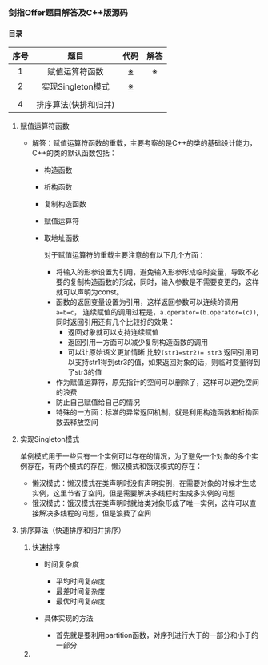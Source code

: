 ### 剑指Offer题目解答及C++版源码

#### 目录

| 序号 |         题目         |                             代码                             | 解答 |
| :--: | :------------------: | :----------------------------------------------------------: | :--: |
|  1   |    赋值运算符函数    | [※](https://github.com/Zasy/learning_coding/剑指Offer/src/1.数组中重复的数字.cpp) |  ※   |
|  2   |  实现Singleton模式   | [※](https://github.com/Zasy/learning_coding/剑指Offer/src/实现Singleton模式.cpp) |      |
|      |                      |                                                              |      |
|  4   | 排序算法(快排和归并) |                                                              |      |



1. 赋值运算符函数

   - 解答：赋值运算符函数的重载，主要考察的是C++的类的基础设计能力，C++的类的默认函数包括：

     - 构造函数

     - 析构函数

     - 复制构造函数

     - 赋值运算符

     - 取地址函数

       对于赋值运算符的重载主要注意的有以下几个方面：

       - 将输入的形参设置为引用，避免输入形参形成临时变量，导致不必要的复制构造函数的形成，同时，输入参数是不需要变更的，这样就可以声明为const。
       - 函数的返回变量设置为引用，这样返回参数可以连续的调用`a=b=c`， 连续赋值的调用过程是，`a.operator=(b.operator=(c))`, 同时返回引用还有几个比较好的效果：
         - 返回对象就可以支持连续赋值
         - 返回引用一方面可以减少复制构造函数的调用
         - 可以让原始语义更加情晰 比较`(str1=str2)= str3` 返回引用可以支持str1得到str3的值，如果返回对象的话，则临时变量得到了str3的值
       - 作为赋值运算符，原先指针的空间可以删除了，这样可以避免空间的浪费
       - 防止自己赋值给自己的情况
       - 特殊的一方面：标准的异常返回机制，就是利用构造函数和析构函数去释放空间

2. 实现Singleton模式

   单例模式用于一些只有一个实例可以存在的情况，为了避免一个对象的多个实例存在，有两个模式的存在，懒汉模式和饿汉模式的存在：

   - 懒汉模式：懒汉模式在类声明时没有声明实例，在需要对象的时候才生成实例，这里节省了空间，但是需要解决多线程时生成多实例的问题
   - 饿汉模式：饿汉模式在类声明时就给类对象形成了唯一实例，这样可以直接解决多线程的问题，但是浪费了空间

3. 排序算法（快速排序和归并排序）

   1. 快速排序

      - 时间复杂度

        - 平均时间复杂度
        - 最差时间复杂度
        - 最优时间复杂度

      - 具体实现的方法

        - 首先就是要利用partition函数，对序列进行大于的一部分和小于的一部分

   2. 